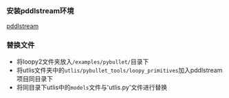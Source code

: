 ### 安装pddlstream环境
[pddlstream](https://github.com/caelan/pddlstream/tree/stable)

### 替换文件
* 将loopy2文件夹放入`/examples/pybullet/`目录下
* 将utlis文件夹中的`utlis/pybullet_tools/loopy_primitives`加入pddlstream项目同目录下
* 将同目录下utlis中的`models`文件与'utlis.py'文件进行替换
